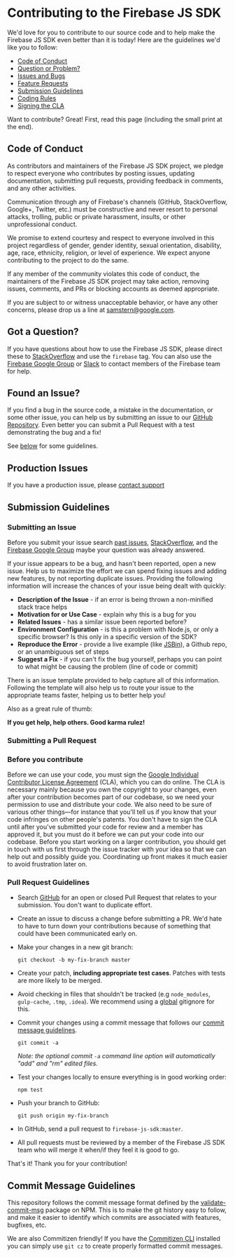 # Contributing to the Firebase JS SDK

We'd love for you to contribute to our source code and to help make the Firebase JS SDK even better than it is today! Here are the guidelines we'd like you to follow:

 - [Code of Conduct](#coc)
 - [Question or Problem?](#question)
 - [Issues and Bugs](#issue)
 - [Feature Requests](#feature)
 - [Submission Guidelines](#submit)
 - [Coding Rules](#rules)
 - [Signing the CLA](#cla)

Want to contribute? Great! First, read this page (including the small print at
the end).

## <a name="coc"></a> Code of Conduct

As contributors and maintainers of the Firebase JS SDK project, we pledge to respect everyone who contributes by posting issues, updating documentation, submitting pull requests, providing feedback in comments, and any other activities.

Communication through any of Firebase's channels (GitHub, StackOverflow, Google+, Twitter, etc.) must be constructive and never resort to personal attacks, trolling, public or private harassment, insults, or other unprofessional conduct.

We promise to extend courtesy and respect to everyone involved in this project regardless of gender, gender identity, sexual orientation, disability, age, race, ethnicity, religion, or level of experience. We expect anyone contributing to the project to do the same.

If any member of the community violates this code of conduct, the maintainers of the Firebase JS SDK project may take action, removing issues, comments, and PRs or blocking accounts as deemed appropriate.

If you are subject to or witness unacceptable behavior, or have any other concerns, please drop us a line at samstern@google.com. 


## <a name="question"></a> Got a Question?

If you have questions about how to use the Firebase JS SDK, please direct these to [StackOverflow][stackoverflow] and use the `firebase` tag. You can also use the [Firebase Google Group][firebase-google-group] or [Slack][slack] to contact members of the Firebase team for help.

## <a name="issue"></a> Found an Issue?

If you find a bug in the source code, a mistake in the documentation, or some other issue, you can help us by submitting an issue to our [GitHub Repository][github]. Even better you can submit a Pull Request with a test demonstrating the bug and a fix!

See [below](#submit) for some guidelines.

## <a name="other-issue"></a> Production Issues

If you have a production issue, please [contact support][support]

## <a name="submit"></a> Submission Guidelines

### Submitting an Issue

Before you submit your issue search [past issues][archive], [StackOverflow][stackoverflow], and the [Firebase Google Group][firebase-google-group] maybe your question was already answered.

If your issue appears to be a bug, and hasn't been reported, open a new issue. Help us to maximize the effort we can spend fixing issues and adding new features, by not reporting duplicate issues. Providing the following information will increase the chances of your issue being dealt with quickly:

* **Description of the Issue** - if an error is being thrown a non-minified stack trace helps
* **Motivation for or Use Case** - explain why this is a bug for you
* **Related Issues** - has a similar issue been reported before?
* **Environment Configuration** - is this a problem with Node.js, or only a specific browser? Is this only in a specific version of the SDK?
* **Reproduce the Error** - provide a live example (like [JSBin][jsbin]), a Github repo, or an unambiguous set of steps
* **Suggest a Fix** - if you can't fix the bug yourself, perhaps you can point to what might be causing the problem (line of code or commit)

There is an issue template provided to help capture all of this information. Following the template will also help us to route your issue to the appropriate teams faster, helping us to better help you!

Also as a great rule of thumb:

**If you get help, help others. Good karma rulez!**

### Submitting a Pull Request

### Before you contribute

Before we can use your code, you must sign the [Google Individual Contributor License Agreement](https://cla.developers.google.com/about/google-individual) (CLA), which you can do online. The CLA is necessary mainly because you own the
copyright to your changes, even after your contribution becomes part of our codebase, so we need your permission to use and distribute your code. We also need to be sure of various other things—for instance that you'll tell us if you know that your code infringes on other people's patents. You don't have to sign the CLA until after you've submitted your code for review and a member has approved it, but you must do it before we can put your code into our codebase. Before you start working on a larger contribution, you should get in touch with us first through the issue tracker with your idea so that we can help out and possibly guide you. Coordinating up front makes it much easier to avoid frustration later on.

### Pull Request Guidelines

* Search [GitHub](https://github.com/firebase/firebase-js-sdk/pulls) for an open or closed Pull Request that relates to your submission. You don't want to duplicate effort.
* Create an issue to discuss a change before submitting a PR. We'd hate to have to turn down your contributions because of something that could have been communicated early on.
* Make your changes in a new git branch:

  ```shell
  git checkout -b my-fix-branch master
  ```

* Create your patch, **including appropriate test cases**. Patches with tests are more likely to be merged.
* Avoid checking in files that shouldn't be tracked (e.g `node_modules`, `gulp-cache`, `.tmp`, `.idea`). We recommend using a [global](#global-gitignore) gitignore for this.
* Commit your changes using a commit message that follows our [commit message guidelines](#commit-message-guidelines).

     ```shell
     git commit -a
     ```
  _Note: the optional commit `-a` command line option will automatically "add" and "rm" edited files._

* Test your changes locally to ensure everything is in good working order:

    ```shell
   npm test
    ```

* Push your branch to GitHub:

    ```shell
    git push origin my-fix-branch
    ```

* In GitHub, send a pull request to `firebase-js-sdk:master`.
* All pull requests must be reviewed by a member of the Firebase JS SDK team who will merge it when/if they feel it is good to go.

That's it! Thank you for your contribution!

## <a name="commit-message-guidelines"></a> Commit Message Guidelines

This repository follows the commit message format defined by the 
[validate-commit-msg](https://npm.im/validate-commit-msg) package on NPM. This is
to make the git history easy to follow, and make it easier to identify which
commits are associated with features, bugfixes, etc.

We are also Commitizen friendly! If you have the [Commitizen CLI](https://npm.im/commitizen) installed
you can simply use `git cz` to create properly formatted commit messages.

[archive]: https://github.com/firebase/firebase-js-sdk/issues?utf8=%E2%9C%93&q=is%3Aissue
[file-an-issue]: https://github.com/firebase/firebase-js-sdk/issues/new
[firebase-google-group]: https://groups.google.com/forum/#!forum/firebase-talk
[github]: https://github.com/firebase/firebase-js-sdk
[global-gitignore]: https://help.github.com/articles/ignoring-files/#create-a-global-gitignore
[google-cla]: https://cla.developers.google.com
[js-style-guide]: http://google.github.io/styleguide/javascriptguide.xml
[jsbin]: http://jsbin.com/rinilu/edit?js,console
[py-style-guide]: http://google.github.io/styleguide/pyguide.html
[slack]: https://firebase-community.appspot.com/
[stackoverflow]: http://stackoverflow.com/questions/tagged/firebase
[support]: https://firebase.google.com/support/
